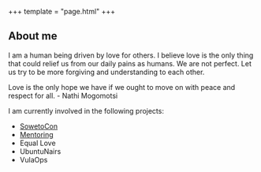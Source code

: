 +++
template = "page.html"
+++

## About me

I am a human being driven by love for others. I believe love is the only thing that could relief us from our daily pains as humans. We are not perfect. Let us try to be more forgiving and understanding to each other.

Love is the only hope we have if we ought to move on with peace and respect for all. - Nathi Mogomotsi

I am currently involved in the following projects:
- [SowetoCon](https://www.sowetocon.africa)
- [Mentoring](https://vulaops.zulipchat.com/)
- Equal Love
- UbuntuNairs
- VulaOps
